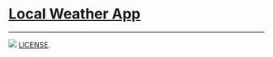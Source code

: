 # [Local Weather App](https://codepen.io/liljimbos/pen/dzbJqR)
-------------------------------------------------------------------------------------------
![](https://github.com/chrisjim316/Local-Weather-App-/blob/master/Images/thumbnail.JPG?raw=true)
[LICENSE](https://github.com/chrisjim316/Local-Weather-App-/blob/master/LICENSE).

